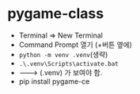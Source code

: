 # pygame-class

- Terminal => New Terminal
- Command Prompt 열기 (+버튼 옆에)
- `python -m venv .venv`(생략)
- `.\.venv\Scripts\activate.bat`
- ---> (.venv) 가 보여야 함.
- pip install pygame-ce